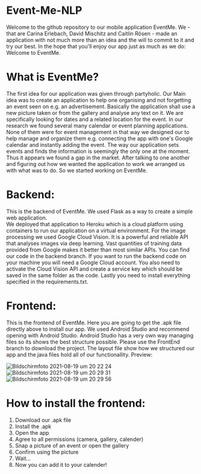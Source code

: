 # Event-Me-NLP
Welcome to the github repository to our mobile application EventMe. We - that are Carina Erlebach, David Mischitz and Caitlin Rösen - made an application with not much more than an idea and the will to commit to it and try our best. In the hope that you'll enjoy our app just as much as we do: Welcome to EventMe. 
# What is EventMe?
The first idea for our application was given through partyholic. Our Main idea was to create an application to help one organising and not forgetting an event seen on e.g. an advertisement. Basically the application shall use a new picture taken or from the gallery and analyse any text on it. We are specifically looking for dates and a related location for the event.
In our research we found several many calendar or event planning applications. None of them were for event management in that way we designed our to help manage and organize them e.g. connecting the app with one's Google calendar and instantly adding the event. The way our application sets events and finds the information is seemingly the only one at the moment. Thus it appears we found a gap in the market. After talking to one another and figuring out how we wanted the application to work we arranged us with what was to do. So we started working on EventMe.
# Backend:
This is the backend of EventMe.
We used Flask as a way to create a simple web application.  
We deployed that application to Heroku which is a cloud platform using containers to run our application on a virtual environment. 
For the image processing we used Google Cloud Vision. It is a powerful and reliable API that analyses images via deep learning. Vast quantities of training data provided from Google makes it better than most similar APIs.
You can find our code in the backend branch. 
If you want to run the backend code on your machine you will need a Google Cloud account.
You also need to activate the Cloud Vision API and create a service key which should be saved in the same folder as the code.
Lastly you need to install everything specified in the requirements.txt.

# Frontend:
This is the frontend of EventMe. Here you are going to get the .apk file directly above to install our app. We used Android Studio and recommend opening with Android Studio. Android Studio has a very own way managing files so its shows the best structure possible. Please use the FrontEnd branch to download the project. The layout file show how we structured our app and the java files hold all of our functionallity.
Preview:

![Bildschirmfoto 2021-08-19 um 20 22 24](https://user-images.githubusercontent.com/83280365/130123522-2dd86204-306c-4336-9876-62f1a99927a6.png)
![Bildschirmfoto 2021-08-19 um 20 29 31](https://user-images.githubusercontent.com/83280365/130124532-2467fde3-31bb-496a-8d1e-a6e0c3cf660b.png)
![Bildschirmfoto 2021-08-19 um 20 29 56](https://user-images.githubusercontent.com/83280365/130124536-84fc237c-3b26-4c13-b2c3-d0db5ed65839.png)



# How to install the frontend:
1. Download our .apk file
2. Install the .apk
3. Open the app
4. Agree to all permissions (camera, gallery, calender)
5. Snap a picture of an event or open the gallery
6. Confirm using the picture
7. Wait...
8. Now you can add it to your calender!
